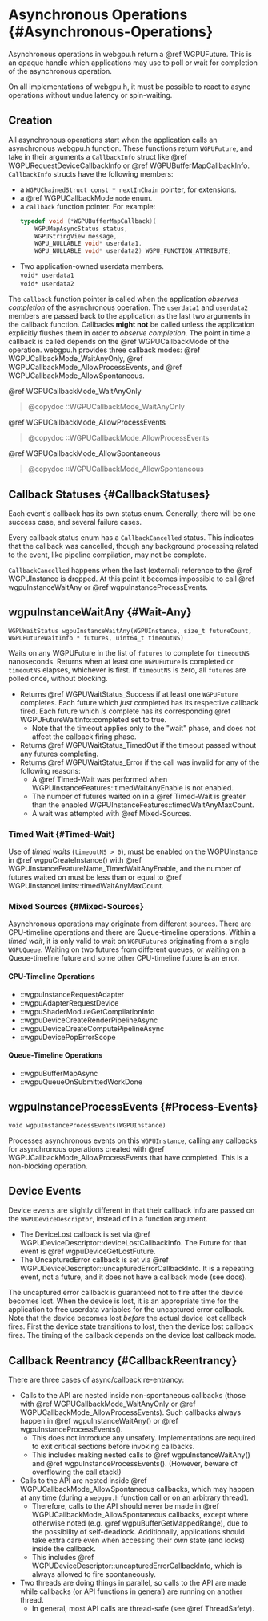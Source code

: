 # Asynchronous Operations {#Asynchronous-Operations}

Asynchronous operations in webgpu.h return a @ref WGPUFuture. This is an opaque handle which applications may use to poll or wait for completion of the asynchronous operation.

On all implementations of webgpu.h, it must be possible to react to async operations without undue latency or spin-waiting.

## Creation

All asynchronous operations start when the application calls an asynchronous webgpu.h function. These functions return `WGPUFuture`, and take in their arguments a `CallbackInfo` struct like @ref WGPURequestDeviceCallbackInfo or @ref WGPUBufferMapCallbackInfo. `CallbackInfo` structs have the following members:
 - a `WGPUChainedStruct const * nextInChain` pointer, for extensions.
 - a @ref WGPUCallbackMode `mode` enum.
 - a `callback` function pointer. For example:
   ```c
   typedef void (*WGPUBufferMapCallback)(
       WGPUMapAsyncStatus status,
       WGPUStringView message,
       WGPU_NULLABLE void* userdata1,
       WGPU_NULLABLE void* userdata2) WGPU_FUNCTION_ATTRIBUTE;
   ```
 - Two application-owned userdata members.<br>
   `void* userdata1`<br>
   `void* userdata2`

The `callback` function pointer is called when the application _observes completion_ of the asynchronous operation. The `userdata1` and `userdata2` members are passed back to the application as the last two arguments in the callback function. Callbacks **might not** be called unless the application explicitly flushes them in order to _observe completion_. The point in time a callback is called depends on the @ref WGPUCallbackMode of the operation. webgpu.h provides three callback modes: @ref WGPUCallbackMode_WaitAnyOnly, @ref WGPUCallbackMode_AllowProcessEvents, and @ref WGPUCallbackMode_AllowSpontaneous.

@ref WGPUCallbackMode_WaitAnyOnly

> @copydoc ::WGPUCallbackMode_WaitAnyOnly

@ref WGPUCallbackMode_AllowProcessEvents

> @copydoc ::WGPUCallbackMode_AllowProcessEvents

@ref WGPUCallbackMode_AllowSpontaneous

> @copydoc ::WGPUCallbackMode_AllowSpontaneous

## Callback Statuses {#CallbackStatuses}

Each event's callback has its own status enum. Generally, there will be one
success case, and several failure cases.

Every callback status enum has a `CallbackCancelled` status. This indicates that the callback was cancelled, though any background processing related to the event, like pipeline compilation, may not be complete.

`CallbackCancelled` happens when the last (external) reference to the @ref WGPUInstance is dropped.
At this point it becomes impossible to call @ref wgpuInstanceWaitAny or @ref wgpuInstanceProcessEvents.

## wgpuInstanceWaitAny {#Wait-Any}

`WGPUWaitStatus wgpuInstanceWaitAny(WGPUInstance, size_t futureCount, WGPUFutureWaitInfo * futures, uint64_t timeoutNS)`

Waits on any WGPUFuture in the list of `futures` to complete for `timeoutNS` nanoseconds. Returns when at least one `WGPUFuture` is completed or `timeoutNS` elapses, whichever is first. If `timeoutNS` is zero, all `futures` are polled once, without blocking.

- Returns @ref WGPUWaitStatus_Success if at least one `WGPUFuture` completes. Each future which _just_ completed has its respective callback fired. Each future which _is_ complete has its corresponding @ref WGPUFutureWaitInfo::completed set to true.
    - Note that the timeout applies only to the "wait" phase, and does not affect the callback firing phase.
- Returns @ref WGPUWaitStatus_TimedOut if the timeout passed without any futures completing.
- Returns @ref WGPUWaitStatus_Error if the call was invalid for any of the following reasons:
    - A @ref Timed-Wait was performed when WGPUInstanceFeatures::timedWaitAnyEnable is not enabled.
    - The number of futures waited on in a @ref Timed-Wait is greater than the enabled WGPUInstanceFeatures::timedWaitAnyMaxCount.
    - A wait was attempted with @ref Mixed-Sources.

### Timed Wait {#Timed-Wait}

Use of _timed waits_ (`timeoutNS > 0`), must be enabled on the WGPUInstance in @ref wgpuCreateInstance() with @ref WGPUInstanceFeatureName_TimedWaitAnyEnable, and the number of futures waited on must be less than or equal to @ref WGPUInstanceLimits::timedWaitAnyMaxCount.

### Mixed Sources {#Mixed-Sources}

Asynchronous operations may originate from different sources. There are CPU-timeline operations and there are Queue-timeline operations. Within a _timed wait_, it is only valid to wait on `WGPUFuture`s originating from a single `WGPUQueue`. Waiting on two futures from different queues, or waiting on a Queue-timeline future and some other CPU-timeline future is an error.

#### CPU-Timeline Operations

- ::wgpuInstanceRequestAdapter
- ::wgpuAdapterRequestDevice
- ::wgpuShaderModuleGetCompilationInfo
- ::wgpuDeviceCreateRenderPipelineAsync
- ::wgpuDeviceCreateComputePipelineAsync
- ::wgpuDevicePopErrorScope

#### Queue-Timeline Operations

- ::wgpuBufferMapAsync
- ::wgpuQueueOnSubmittedWorkDone

## wgpuInstanceProcessEvents {#Process-Events}
`void wgpuInstanceProcessEvents(WGPUInstance)`

Processes asynchronous events on this `WGPUInstance`, calling any callbacks for asynchronous operations created with @ref WGPUCallbackMode_AllowProcessEvents that have completed. This is a non-blocking operation.

## Device Events

Device events are slightly different in that their callback info are passed on the `WGPUDeviceDescriptor`, instead of in a function argument.

- The DeviceLost callback is set via @ref WGPUDeviceDescriptor::deviceLostCallbackInfo.
  The Future for that event is @ref wgpuDeviceGetLostFuture.
- The UncapturedError callback is set via @ref WGPUDeviceDescriptor::uncapturedErrorCallbackInfo.
  It is a repeating event, not a future, and it does not have a callback mode (see docs).

The uncaptured error callback is guaranteed not to fire after the device becomes lost. When the device is lost, it is an appropriate time for the application to free userdata variables for the uncaptured error callback. Note that the device becomes lost _before_ the actual device lost callback fires. First the device state transitions to lost, then the device lost callback fires. The timing of the callback depends on the device lost callback mode.

## Callback Reentrancy {#CallbackReentrancy}

There are three cases of async/callback re-entrancy:

- Calls to the API are nested inside non-spontaneous callbacks (those with @ref WGPUCallbackMode_WaitAnyOnly or @ref WGPUCallbackMode_AllowProcessEvents). Such callbacks always happen in @ref wgpuInstanceWaitAny() or @ref wgpuInstanceProcessEvents().
    - This does not introduce any unsafety. Implementations are required to exit critical sections before invoking callbacks.
    - This includes making nested calls to @ref wgpuInstanceWaitAny() and @ref wgpuInstanceProcessEvents(). (However, beware of overflowing the call stack!)
- Calls to the API are nested inside @ref WGPUCallbackMode_AllowSpontaneous callbacks, which may happen at any time (during a `webgpu.h` function call or on an arbitrary thread).
    - Therefore, calls to the API should never be made in @ref WGPUCallbackMode_AllowSpontaneous callbacks, except where otherwise noted (e.g. @ref wgpuBufferGetMappedRange), due to the possibility of self-deadlock.
      Additionally, applications should take extra care even when accessing their *own* state (and locks) inside the callback.
    - This includes @ref WGPUDeviceDescriptor::uncapturedErrorCallbackInfo, which is always allowed to fire spontaneously.
- Two threads are doing things in parallel, so calls to the API are made while callbacks (or API functions in general) are running on another thread.
    - In general, most API calls are thread-safe (see @ref ThreadSafety).
